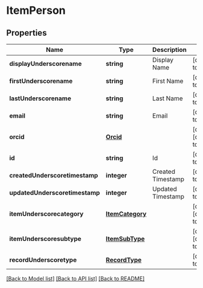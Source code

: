# ItemPerson

## Properties
Name | Type | Description | Notes
------------ | ------------- | ------------- | -------------
**displayUnderscorename** | **string** | Display Name | [default to null]
**firstUnderscorename** | **string** | First Name | [default to null]
**lastUnderscorename** | **string** | Last Name | [default to null]
**email** | **string** | Email | [default to null]
**orcid** | [**Orcid**](Orcid.md) |  | [optional] [default to null]
**id** | **string** | Id | [default to null]
**createdUnderscoretimestamp** | **integer** | Created Timestamp | [default to null]
**updatedUnderscoretimestamp** | **integer** | Updated Timestamp | [default to null]
**itemUnderscorecategory** | [**ItemCategory**](ItemCategory.md) |  | [optional] [default to null]
**itemUnderscoresubtype** | [**ItemSubType**](ItemSubType.md) |  | [optional] [default to null]
**recordUnderscoretype** | [**RecordType**](RecordType.md) |  | [default to null]

[[Back to Model list]](../README.md#documentation-for-models) [[Back to API list]](../README.md#documentation-for-api-endpoints) [[Back to README]](../README.md)


